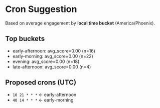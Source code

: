 # Cron Suggestion
Based on average engagement by **local time bucket** (America/Phoenix).

## Top buckets
- early-afternoon: avg_score=0.00 (n=16)
- early-morning: avg_score=0.00 (n=22)
- evening: avg_score=0.00 (n=18)
- late-afternoon: avg_score=0.00 (n=4)

## Proposed crons (UTC)
- `10 21 * * *`  ← early-afternoon
- `40 14 * * *`  ← early-morning